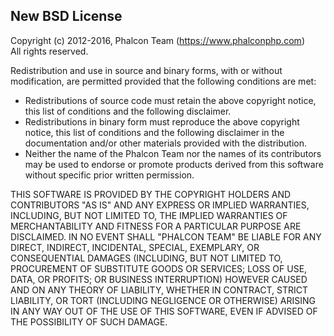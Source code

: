 New BSD License
 ---------------

 Copyright (c) 2012-2016, Phalcon Team (https://www.phalconphp.com)<br>
 All rights reserved.

 Redistribution and use in source and binary forms, with or without
 modification, are permitted provided that the following conditions are met:
 
 * Redistributions of source code must retain the above copyright
   notice, this list of conditions and the following disclaimer.
 * Redistributions in binary form must reproduce the above copyright
   notice, this list of conditions and the following disclaimer in the
   documentation and/or other materials provided with the distribution.
 * Neither the name of the Phalcon Team nor the
   names of its contributors may be used to endorse or promote products
   derived from this software without specific prior written permission.

 THIS SOFTWARE IS PROVIDED BY THE COPYRIGHT HOLDERS AND CONTRIBUTORS "AS IS" AND
 ANY EXPRESS OR IMPLIED WARRANTIES, INCLUDING, BUT NOT LIMITED TO, THE IMPLIED
 WARRANTIES OF MERCHANTABILITY AND FITNESS FOR A PARTICULAR PURPOSE ARE
 DISCLAIMED. IN NO EVENT SHALL "PHALCON TEAM" BE LIABLE FOR ANY
 DIRECT, INDIRECT, INCIDENTAL, SPECIAL, EXEMPLARY, OR CONSEQUENTIAL DAMAGES
 (INCLUDING, BUT NOT LIMITED TO, PROCUREMENT OF SUBSTITUTE GOODS OR SERVICES;
 LOSS OF USE, DATA, OR PROFITS; OR BUSINESS INTERRUPTION) HOWEVER CAUSED AND
 ON ANY THEORY OF LIABILITY, WHETHER IN CONTRACT, STRICT LIABILITY, OR TORT
 (INCLUDING NEGLIGENCE OR OTHERWISE) ARISING IN ANY WAY OUT OF THE USE OF THIS
 SOFTWARE, EVEN IF ADVISED OF THE POSSIBILITY OF SUCH DAMAGE.
